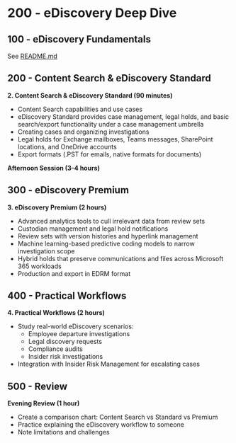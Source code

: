 # 200 - eDiscovery Deep Dive

## 100 - eDiscovery Fundamentals

See [README.md](./100/README.md)

## 200 - Content Search & eDiscovery Standard

**2. Content Search & eDiscovery Standard (90 minutes)**

- Content Search capabilities and use cases
- eDiscovery Standard provides case management, legal holds, and basic search/export functionality under a case management umbrella
- Creating cases and organizing investigations
- Legal holds for Exchange mailboxes, Teams messages, SharePoint locations, and OneDrive accounts
- Export formats (.PST for emails, native formats for documents)

**Afternoon Session (3-4 hours)**

## 300 - eDiscovery Premium
 
**3. eDiscovery Premium (2 hours)**

- Advanced analytics tools to cull irrelevant data from review sets
- Custodian management and legal hold notifications
- Review sets with version histories and hyperlink management
- Machine learning-based predictive coding models to narrow investigation scope
- Hybrid holds that preserve communications and files across Microsoft 365 workloads
- Production and export in EDRM format

## 400 - Practical Workflows

**4. Practical Workflows (2 hours)**

- Study real-world eDiscovery scenarios:
  - Employee departure investigations
  - Legal discovery requests
  - Compliance audits
  - Insider risk investigations
- Integration with Insider Risk Management for escalating cases

## 500 - Review

**Evening Review (1 hour)**

- Create a comparison chart: Content Search vs Standard vs Premium
- Practice explaining the eDiscovery workflow to someone
- Note limitations and challenges
